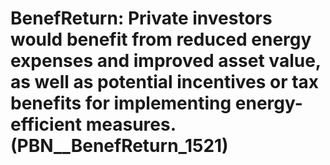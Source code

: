 # BenefReturn: __Private investors would benefit from reduced energy expenses and improved asset value, as well as potential incentives or tax benefits for implementing energy-efficient measures.__ (PBN__BenefReturn_1521)

